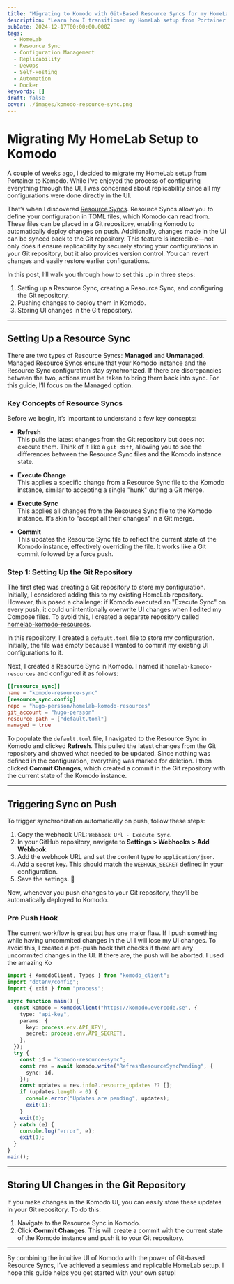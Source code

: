 ```yaml
---
title: "Migrating to Komodo with Git-Based Resource Syncs for my HomeLab"
description: "Learn how I transitioned my HomeLab setup from Portainer to Komodo using Git-based Resource Syncs. This guide covers setting up, deploying, and syncing configurations for improved replicability and version control."
pubDate: 2024-12-17T00:00:00.000Z
tags:
  - HomeLab
  - Resource Sync
  - Configuration Management
  - Replicability
  - DevOps
  - Self-Hosting
  - Automation
  - Docker
keywords: []
draft: false
cover: ./images/komodo-resource-sync.png
---
```


# Migrating My HomeLab Setup to Komodo

A couple of weeks ago, I decided to migrate my HomeLab setup from Portainer to Komodo. While I’ve enjoyed the process of configuring everything through the UI, I was concerned about replicability since all my configurations were done directly in the UI.

That’s when I discovered [Resource Syncs](https://komodo.evercode.se/resource-syncs). Resource Syncs allow you to define your configuration in TOML files, which Komodo can read from. These files can be placed in a Git repository, enabling Komodo to automatically deploy changes on push. Additionally, changes made in the UI can be synced back to the Git repository. This feature is incredible—not only does it ensure replicability by securely storing your configurations in your Git repository, but it also provides version control. You can revert changes and easily restore earlier configurations.

In this post, I’ll walk you through how to set this up in three steps:

1. Setting up a Resource Sync, creating a Resource Sync, and configuring the Git repository.
2. Pushing changes to deploy them in Komodo.
3. Storing UI changes in the Git repository.

---

## Setting Up a Resource Sync

There are two types of Resource Syncs: **Managed** and **Unmanaged**. Managed Resource Syncs ensure that your Komodo instance and the Resource Sync configuration stay synchronized. If there are discrepancies between the two, actions must be taken to bring them back into sync. For this guide, I’ll focus on the Managed option.

### Key Concepts of Resource Syncs

Before we begin, it’s important to understand a few key concepts:

- **Refresh**  
  This pulls the latest changes from the Git repository but does not execute them. Think of it like a `git diff`, allowing you to see the differences between the Resource Sync files and the Komodo instance state.

- **Execute Change**  
  This applies a specific change from a Resource Sync file to the Komodo instance, similar to accepting a single "hunk" during a Git merge.

- **Execute Sync**  
  This applies all changes from the Resource Sync file to the Komodo instance. It’s akin to "accept all their changes" in a Git merge.

- **Commit**  
  This updates the Resource Sync file to reflect the current state of the Komodo instance, effectively overriding the file. It works like a Git commit followed by a force push.

### Step 1: Setting Up the Git Repository

The first step was creating a Git repository to store my configuration. Initially, I considered adding this to my existing HomeLab repository. However, this posed a challenge: if Komodo executed an "Execute Sync" on every push, it could unintentionally overwrite UI changes when I edited my Compose files. To avoid this, I created a separate repository called [homelab-komodo-resources](https://github.com/Hugo-Persson/homelab-komodo-resources).

In this repository, I created a `default.toml` file to store my configuration. Initially, the file was empty because I wanted to commit my existing UI configurations to it.

Next, I created a Resource Sync in Komodo. I named it `homelab-komodo-resources` and configured it as follows:

```toml
[[resource_sync]]
name = "komodo-resource-sync"
[resource_sync.config]
repo = "hugo-persson/homelab-komodo-resources"
git_account = "hugo-persson"
resource_path = ["default.toml"]
managed = true
```

To populate the `default.toml` file, I navigated to the Resource Sync in Komodo and clicked **Refresh**. This pulled the latest changes from the Git repository and showed what needed to be updated. Since nothing was defined in the configuration, everything was marked for deletion. I then clicked **Commit Changes**, which created a commit in the Git repository with the current state of the Komodo instance.

---

## Triggering Sync on Push

To trigger synchronization automatically on push, follow these steps:

1. Copy the webhook URL: `Webhook Url - Execute Sync`.
2. In your GitHub repository, navigate to **Settings > Webhooks > Add Webhook**.
3. Add the webhook URL and set the content type to `application/json`.
4. Add a secret key. This should match the `WEBHOOK_SECRET` defined in your configuration.
5. Save the settings. 🎉

Now, whenever you push changes to your Git repository, they’ll be automatically deployed to Komodo.

### Pre Push Hook

The current workflow is great but has one major flaw. If I push something while having uncommited changes in the UI I will lose my UI changes. To avoid this, I created a pre-push hook that checks if there are any uncommited changes in the UI. If there are, the push will be aborted. I used the amazing Ko

```ts
import { KomodoClient, Types } from "komodo_client";
import "dotenv/config";
import { exit } from "process";

async function main() {
  const komodo = KomodoClient("https://komodo.evercode.se", {
    type: "api-key",
    params: {
      key: process.env.API_KEY!,
      secret: process.env.API_SECRET!,
    },
  });
  try {
    const id = "komodo-resource-sync";
    const res = await komodo.write("RefreshResourceSyncPending", {
      sync: id,
    });
    const updates = res.info?.resource_updates ?? [];
    if (updates.length > 0) {
      console.error("Updates are pending", updates);
      exit(1);
    }
    exit(0);
  } catch (e) {
    console.log("error", e);
    exit(1);
  }
}
main();
```

---

## Storing UI Changes in the Git Repository

If you make changes in the Komodo UI, you can easily store these updates in your Git repository. To do this:

1. Navigate to the Resource Sync in Komodo.
2. Click **Commit Changes**.
   This will create a commit with the current state of the Komodo instance and push it to your Git repository.

---

By combining the intuitive UI of Komodo with the power of Git-based Resource Syncs, I’ve achieved a seamless and replicable HomeLab setup. I hope this guide helps you get started with your own setup!

```

```
